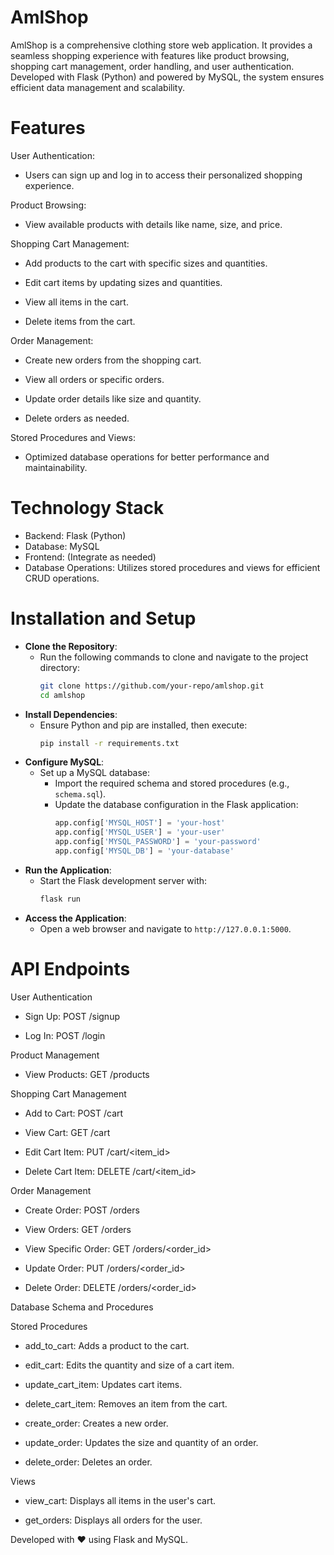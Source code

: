 # AmlShop

AmlShop is a comprehensive clothing store web application. It provides a seamless shopping experience with features like product browsing,
shopping cart management, order handling, and user authentication. Developed with Flask (Python) and powered by MySQL, the system ensures 
efficient data management and scalability.


# Features

User Authentication:

  - Users can sign up and log in to access their personalized shopping experience.

Product Browsing:

- View available products with details like name, size, and price.

Shopping Cart Management:

- Add products to the cart with specific sizes and quantities.

- Edit cart items by updating sizes and quantities.

- View all items in the cart.

- Delete items from the cart.

Order Management:

- Create new orders from the shopping cart.

- View all orders or specific orders.

- Update order details like size and quantity.

- Delete orders as needed.

Stored Procedures and Views:

- Optimized database operations for better performance and maintainability.

# Technology Stack

- Backend: Flask (Python)
- Database: MySQL
- Frontend: (Integrate as needed)
- Database Operations: Utilizes stored procedures and views for efficient CRUD operations.

# Installation and Setup
- **Clone the Repository**:
  - Run the following commands to clone and navigate to the project directory:
    ```bash
    git clone https://github.com/your-repo/amlshop.git
    cd amlshop
    ```
- **Install Dependencies**:
  - Ensure Python and pip are installed, then execute:
    ```bash
    pip install -r requirements.txt
    ```
- **Configure MySQL**:
  - Set up a MySQL database:
    - Import the required schema and stored procedures (e.g., `schema.sql`).
    - Update the database configuration in the Flask application:
      ```python
      app.config['MYSQL_HOST'] = 'your-host'
      app.config['MYSQL_USER'] = 'your-user'
      app.config['MYSQL_PASSWORD'] = 'your-password'
      app.config['MYSQL_DB'] = 'your-database'
      ```
- **Run the Application**:
  - Start the Flask development server with:
    ```bash
    flask run
    ```
- **Access the Application**:
  - Open a web browser and navigate to `http://127.0.0.1:5000`.
 
# API Endpoints

User Authentication

- Sign Up: POST /signup

- Log In: POST /login

Product Management

- View Products: GET /products

Shopping Cart Management

- Add to Cart: POST /cart

- View Cart: GET /cart

- Edit Cart Item: PUT /cart/<item_id>

- Delete Cart Item: DELETE /cart/<item_id>

Order Management

- Create Order: POST /orders

- View Orders: GET /orders

- View Specific Order: GET /orders/<order_id>

- Update Order: PUT /orders/<order_id>

- Delete Order: DELETE /orders/<order_id>

Database Schema and Procedures

Stored Procedures

- add_to_cart: Adds a product to the cart.

- edit_cart: Edits the quantity and size of a cart item.

- update_cart_item: Updates cart items.

- delete_cart_item: Removes an item from the cart.

- create_order: Creates a new order.

- update_order: Updates the size and quantity of an order.

- delete_order: Deletes an order.

Views

- view_cart: Displays all items in the user's cart.

- get_orders: Displays all orders for the user.

Developed with ❤️ using Flask and MySQL.



